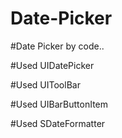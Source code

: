# Date-Picker

#Date Picker by code..

#Used UIDatePicker

#Used UIToolBar

#Used UIBarButtonItem

#Used SDateFormatter


